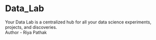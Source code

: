 # Data_Lab
Your Data Lab is a centralized hub for all your data science experiments, projects, and discoveries. 
<br>
Author - Riya Pathak 
